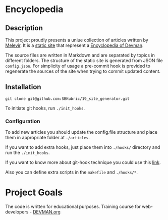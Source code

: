 # Encyclopedia

## Description

This project proudly presents a uniue collection of articles written by [Melevir](https://github.com/Melevir).
It is a [static site](https://sbkubric.github.io/19_site_generator/site/) that
represent a [Encyclopedia of Devman](https://devman.org/encyclopedia/).

The source files are written in Markdown and are separated by topics in different folders.
The structure of the static site is generated from JSON file `config.json`.
For simplicity of usage a pre-commit hook is provided to regenerate the sources of the site when
trying to commit updated content.

## Installation
```
git clone git@github.com:SBKubric/19_site_generator.git
```

To initiate git hooks, run `./init_hooks`.

### Configuration

To add new articles you should update the config.file structure and place them in appropriate folder
at `./articles`.

If you want to add extra hooks, just place them into
`./hooks/` directory and run the `./init_hooks`.

If you want to know more about git-hook technique you could use this [link](http://githooks.com/).

Also you can define extra scripts in the `makefile` and `./hooks/*`.



# Project Goals

The code is written for educational purposes. Training course for web-developers - [DEVMAN.org](https://devman.org)

